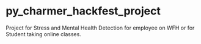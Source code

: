 # py_charmer_hackfest_project
Project for Stress and Mental Health Detection for employee on WFH or for Student taking online classes.
